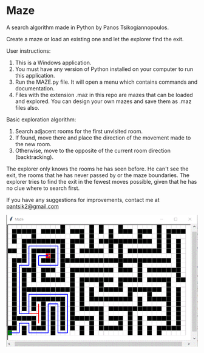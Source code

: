 # Maze
A search algorithm made in Python by Panos Tsikogiannopoulos.

Create a maze or load an existing one and let the explorer find the exit.

User instructions:

1. This is a Windows application.
2. You must have any version of Python installed on your computer to run this application.
3. Run the MAZE.py file. It will open a menu which contains commands and documentation.
4. Files with the extension .maz in this repo are mazes that can be loaded and explored. You can design your own mazes and save them as .maz files also.

Basic exploration algorithm:

1. Search adjacent rooms for the first unvisited room.
2. If found, move there and place the direction of the movement made to the new room.
3. Otherwise, move to the opposite of the current room direction (backtracking).

The explorer only knows the rooms he has seen before. He can't see the exit, the rooms that he has never passed by or the maze boundaries.
The explorer tries to find the exit in the fewest moves possible, given that he has no clue where to search first.

If you have any suggestions for improvements, contact me at pantsik2@gmail.com

![Alt text](/maze_screenshot.GIF?raw=true "Maze screenshot")
